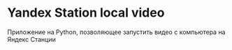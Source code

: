# Yandex Station local video

Приложение на Python, позволяющее запустить видео с компьютера на Яндекс Станции
